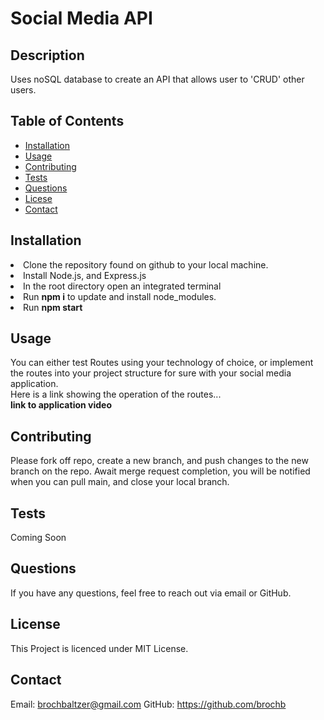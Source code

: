 
  # Social Media API

  ## Description
  Uses noSQL database to create an API that allows user to 'CRUD' other users.

  ## Table of Contents
  - [Installation](#installation)
  - [Usage](#usage)
  - [Contributing](#contributing)
  - [Tests](#tests)
  - [Questions](#questions)
  - [Licese](#license)
  - [Contact](#contact)

  ## Installation
  <li>Clone the repository found on github to your local machine.<br><li>Install Node.js, and Express.js<br><li>In the root directory open an integrated terminal<br><li>Run <strong>npm i</strong> to update and install node_modules.<br><li>Run <strong>npm start</strong>

  ## Usage
  You can either test Routes using your technology of choice, or implement the routes into your project structure for sure with your social media application.<br>Here is a link showing the operation of the routes...<br>**link to application video**


  ## Contributing
  Please fork off repo, create a new branch, and push changes to the new branch on the repo. Await merge request completion, you will be notified when you can pull main, and close your local branch.

  ## Tests
  Coming Soon

  ## Questions
  If you have any questions, feel free to reach out via email or GitHub.

  ## License
  This Project is licenced under MIT License.

  ## Contact
  Email: brochbaltzer@gmail.com
  GitHub: https://github.com/brochb
  